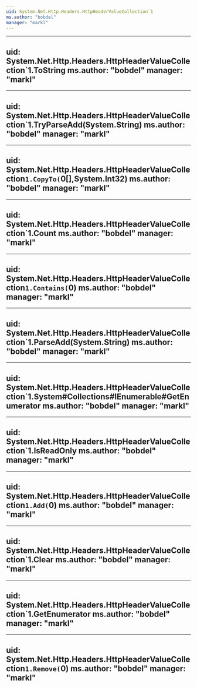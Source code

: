 ```yaml
---
uid: System.Net.Http.Headers.HttpHeaderValueCollection`1
ms.author: "bobdel"
manager: "markl"
---
```


---
uid: System.Net.Http.Headers.HttpHeaderValueCollection`1.ToString
ms.author: "bobdel"
manager: "markl"
---

---
uid: System.Net.Http.Headers.HttpHeaderValueCollection`1.TryParseAdd(System.String)
ms.author: "bobdel"
manager: "markl"
---

---
uid: System.Net.Http.Headers.HttpHeaderValueCollection`1.CopyTo(`0[],System.Int32)
ms.author: "bobdel"
manager: "markl"
---

---
uid: System.Net.Http.Headers.HttpHeaderValueCollection`1.Count
ms.author: "bobdel"
manager: "markl"
---

---
uid: System.Net.Http.Headers.HttpHeaderValueCollection`1.Contains(`0)
ms.author: "bobdel"
manager: "markl"
---

---
uid: System.Net.Http.Headers.HttpHeaderValueCollection`1.ParseAdd(System.String)
ms.author: "bobdel"
manager: "markl"
---

---
uid: System.Net.Http.Headers.HttpHeaderValueCollection`1.System#Collections#IEnumerable#GetEnumerator
ms.author: "bobdel"
manager: "markl"
---

---
uid: System.Net.Http.Headers.HttpHeaderValueCollection`1.IsReadOnly
ms.author: "bobdel"
manager: "markl"
---

---
uid: System.Net.Http.Headers.HttpHeaderValueCollection`1.Add(`0)
ms.author: "bobdel"
manager: "markl"
---

---
uid: System.Net.Http.Headers.HttpHeaderValueCollection`1.Clear
ms.author: "bobdel"
manager: "markl"
---

---
uid: System.Net.Http.Headers.HttpHeaderValueCollection`1.GetEnumerator
ms.author: "bobdel"
manager: "markl"
---

---
uid: System.Net.Http.Headers.HttpHeaderValueCollection`1.Remove(`0)
ms.author: "bobdel"
manager: "markl"
---
